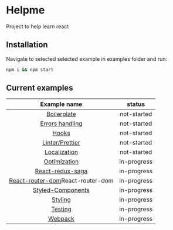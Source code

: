 # Helpme
Project to help learn react 
## Installation
Navigate to selected selected example in examples folder and run:
```bash
npm i && npm start
```
## Current examples 
| Example name| status|
| :---: | :---: | 
| [Boilerplate](examples/Boilerplate)| not-started|
| [Errors handling](examples/ErrorHandling)| not-started|
| [Hooks](examples/Hooks)| not-started|
| [Linter/Prettier](examples/LinterPrettier)| not-started|
| [Localization](examples/Localization)| not-started|
| [Optimization](examples/Optimization)| in-progress|
| [React-redux-saga](examples/ReactReduxSaga)| in-progress|
| [React-router-dom](examples/ReactRouterDom)React-router-dom| in-progress|
| [Styled-Components](examples/StyledComponents)| in-progress|
| [Styling](examples/Styling)| in-progress|
| [Testing](examples/Testing)| in-progress|
| [Webpack](examples/Webpack)| in-progress|

